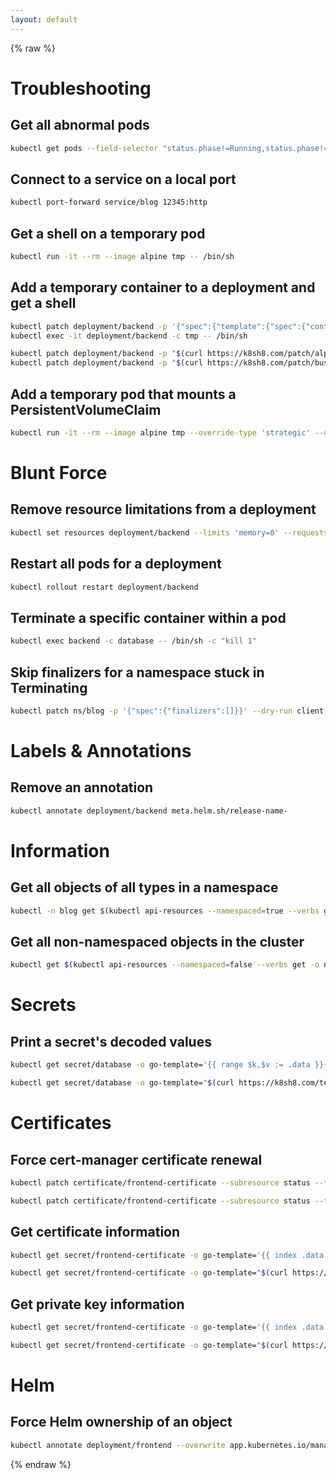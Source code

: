 ```yaml
---
layout: default
---
```


{% raw %}

# Troubleshooting

## Get all abnormal pods

```sh
kubectl get pods --field-selector "status.phase!=Running,status.phase!=Succeeded"
```

## Connect to a service on a local port

```sh
kubectl port-forward service/blog 12345:http
```

## Get a shell on a temporary pod

```sh
kubectl run -it --rm --image alpine tmp -- /bin/sh
```

## Add a temporary container to a deployment and get a shell

```sh
kubectl patch deployment/backend -p '{"spec":{"template":{"spec":{"containers":[{"name":"tmp","image":"alpine","std-in":true,"tty":true}]}}}}'
kubectl exec -it deployment/backend -c tmp -- /bin/sh
```

```sh
kubectl patch deployment/backend -p "$(curl https://k8sh8.com/patch/alpine)"
kubectl patch deployment/backend -p "$(curl https://k8sh8.com/patch/busybox)"
```

## Add a temporary pod that mounts a PersistentVolumeClaim

```sh
kubectl run -it --rm --image alpine tmp --override-type 'strategic' --overrides '{"spec":{"containers":[{"name":"tmp","volumeMounts":[{"name":"v","mountPath":"/mnt"}]}],"volumes":[{"name":"v","persistentVolumeClaim":{"claimName":"database"}}]}}' -- /bin/sh
```

# Blunt Force

## Remove resource limitations from a deployment

```sh
kubectl set resources deployment/backend --limits 'memory=0' --requests 'memory=0'
```

## Restart all pods for a deployment

```sh
kubectl rollout restart deployment/backend
```

## Terminate a specific container within a pod

```sh
kubectl exec backend -c database -- /bin/sh -c "kill 1"
```

## Skip finalizers for a namespace stuck in Terminating

```sh
kubectl patch ns/blog -p '{"spec":{"finalizers":[]}}' --dry-run client -o json | kubectl replace --raw "/api/v1/namespaces/blog/finalize" -f -
```

# Labels & Annotations

## Remove an annotation

```sh
kubectl annotate deployment/backend meta.helm.sh/release-name-
```

# Information

## Get all objects of all types in a namespace

```sh
kubectl -n blog get $(kubectl api-resources --namespaced=true --verbs get -o name | tr '\n' ',')pods
```

## Get all non-namespaced objects in the cluster

```sh
kubectl get $(kubectl api-resources --namespaced=false --verbs get -o name | tr '\n' ',')nodes
```

# Secrets

## Print a secret's decoded values

```sh
kubectl get secret/database -o go-template='{{ range $k,$v := .data }}{{ $k }}: {{ $v | base64decode }}{{ "\n" }}{{ end }}'
```

```sh
kubectl get secret/database -o go-template="$(curl https://k8sh8.com/template/secret)"
```

# Certificates

## Force cert-manager certificate renewal

```sh
kubectl patch certificate/frontend-certificate --subresource status --type merge -p '{"status":{"conditions":[{"type":"Issuing","status":"True"}]}}'
```

```sh
kubectl patch certificate/frontend-certificate --subresource status --type merge -p "$(curl https://k8sh8.com/patch/renew)"
```

## Get certificate information

```sh
kubectl get secret/frontend-certificate -o go-template='{{ index .data "tls.crt" | base64decode }}' | openssl x509 -text
```

```sh
kubectl get secret/frontend-certificate -o go-template="$(curl https://k8sh8.com/template/cert)" | openssl x509 -text
```

## Get private key information

```sh
kubectl get secret/frontend-certificate -o go-template='{{ index .data "tls.key" | base64decode }}' | openssl rsa -text
```

```sh
kubectl get secret/frontend-certificate -o go-template="$(curl https://k8sh8.com/template/key)" | openssl rsa -text
```

# Helm

## Force Helm ownership of an object

```sh
kubectl annotate deployment/frontend --overwrite app.kubernetes.io/managed-by=Helm meta.helm.sh/release-name=blog meta.helm.sh/release-namespace=blog
```

{% endraw  %}
